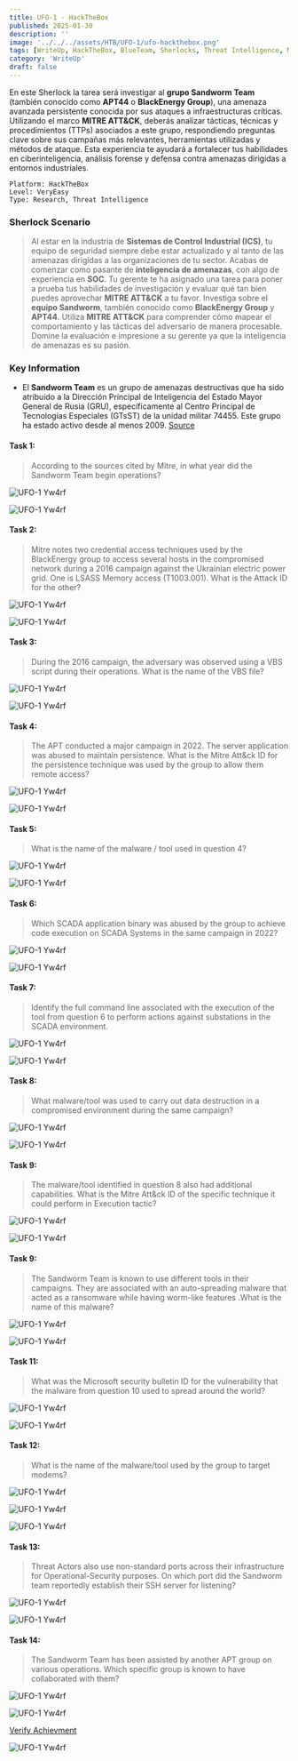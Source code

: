```yaml
---
title: UFO-1 - HackTheBox
published: 2025-01-30
description: ''
image: '../../../assets/HTB/UFO-1/ufo-hackthebox.png'
tags: [WriteUp, HackTheBox, BlueTeam, Sherlocks, Threat Intelligence, MITRE ATT&CK, APT, Reasearch]
category: 'WriteUp'
draft: false 
---
```


En este Sherlock la tarea será investigar al **grupo Sandworm Team** (también conocido como **APT44** o **BlackEnergy Group**), una amenaza avanzada persistente conocida por sus ataques a infraestructuras críticas. Utilizando el marco **MITRE ATT&CK**, deberás analizar tácticas, técnicas y procedimientos (TTPs) asociados a este grupo, respondiendo preguntas clave sobre sus campañas más relevantes, herramientas utilizadas y métodos de ataque. Esta experiencia te ayudará a fortalecer tus habilidades en ciberinteligencia, análisis forense y defensa contra amenazas dirigidas a entornos industriales.

~~~
Platform: HackTheBox
Level: VeryEasy
Type: Research, Threat Intelligence
~~~

### Sherlock  Scenario

> Al estar en la industria de **Sistemas de Control Industrial (ICS)**, tu equipo de seguridad siempre debe estar actualizado y al tanto de las amenazas dirigidas a las organizaciones de tu sector. Acabas de comenzar como pasante de **inteligencia de amenazas**, con algo de experiencia en **SOC**. Tu gerente te ha asignado una tarea para poner a prueba tus habilidades de investigación y evaluar qué tan bien puedes aprovechar **MITRE ATT&CK** a tu favor. Investiga sobre el **equipo Sandworm**, también conocido como **BlackEnergy Group** y **APT44**. Utiliza **MITRE ATT&CK** para comprender cómo mapear el comportamiento y las tácticas del adversario de manera procesable. Domine la evaluación e impresione a su gerente ya que la inteligencia de amenazas es su pasión.

### Key Information

- El **Sandworm Team** es un grupo de amenazas destructivas que ha sido atribuido a la Dirección Principal de Inteligencia del Estado Mayor General de Rusia (GRU), específicamente al Centro Principal de Tecnologías Especiales (GTsST) de la unidad militar 74455. Este grupo ha estado activo desde al menos 2009. [Source](https://attack.mitre.org/groups/G0034/)

#### Task 1: 

> According to the sources cited by Mitre, in what year did the Sandworm Team begin operations?

![UFO-1 Yw4rf](../../../assets/HTB/UFO-1/ufo-1.png)

![UFO-1 Yw4rf](../../../assets/HTB/UFO-1/task-1.png)

#### Task 2:

> Mitre notes two credential access techniques used by the BlackEnergy group to access several hosts in the compromised network during a 2016 campaign against the Ukrainian electric power grid. One is LSASS Memory access (T1003.001). What is the Attack ID for the other?

![UFO-1 Yw4rf](../../../assets/HTB/UFO-1/ufo-2.png)

![UFO-1 Yw4rf](../../../assets/HTB/UFO-1/task-2.png)

#### Task 3:

> During the 2016 campaign, the adversary was observed using a VBS script during their operations. What is the name of the VBS file?

![UFO-1 Yw4rf](../../../assets/HTB/UFO-1/ufo-3.png)

![UFO-1 Yw4rf](../../../assets/HTB/UFO-1/task-3.png)

#### Task 4:

> The APT conducted a major campaign in 2022. The server application was abused to maintain persistence. What is the Mitre Att&ck ID for the persistence technique was used by the group to allow them remote access?

![UFO-1 Yw4rf](../../../assets/HTB/UFO-1/ufo-4.png)

![UFO-1 Yw4rf](../../../assets/HTB/UFO-1/task-4.png)

#### Task 5:

> What is the name of the malware / tool used in question 4?

![UFO-1 Yw4rf](../../../assets/HTB/UFO-1/ufo-5.png)

![UFO-1 Yw4rf](../../../assets/HTB/UFO-1/task-5.png)

#### Task 6:

> Which SCADA application binary was abused by the group to achieve code execution on SCADA Systems in the same campaign in 2022?

![UFO-1 Yw4rf](../../../assets/HTB/UFO-1/ufo-6.png)

![UFO-1 Yw4rf](../../../assets/HTB/UFO-1/task-6.png)

#### Task 7:

> Identify the full command line associated with the execution of the tool from question 6 to perform actions against substations in the SCADA environment.

![UFO-1 Yw4rf](../../../assets/HTB/UFO-1/ufo-7.png)

![UFO-1 Yw4rf](../../../assets/HTB/UFO-1/task-7.png)

#### Task 8:

> What malware/tool was used to carry out data destruction in a compromised environment during the same campaign?

![UFO-1 Yw4rf](../../../assets/HTB/UFO-1/ufo-8.png)

![UFO-1 Yw4rf](../../../assets/HTB/UFO-1/task-8.png)

#### Task 9:

> The malware/tool identified in question 8 also had additional capabilities. What is the Mitre Att&ck ID of the specific technique it could perform in Execution tactic?

![UFO-1 Yw4rf](../../../assets/HTB/UFO-1/ufo-9.png)

![UFO-1 Yw4rf](../../../assets/HTB/UFO-1/task-9.png)

#### Task 9:

> The Sandworm Team is known to use different tools in their campaigns. They are associated with an auto-spreading malware that acted as a ransomware while having worm-like features .What is the name of this malware?

![UFO-1 Yw4rf](../../../assets/HTB/UFO-1/ufo-10.png)

![UFO-1 Yw4rf](../../../assets/HTB/UFO-1/task-10.png)

#### Task 11:

> What was the Microsoft security bulletin ID for the vulnerability that the malware from question 10 used to spread around the world?

![UFO-1 Yw4rf](../../../assets/HTB/UFO-1/ufo-11.png)

![UFO-1 Yw4rf](../../../assets/HTB/UFO-1/task-11.png)

#### Task 12:

> What is the name of the malware/tool used by the group to target modems?

![UFO-1 Yw4rf](../../../assets/HTB/UFO-1/ufo-12.png)

![UFO-1 Yw4rf](../../../assets/HTB/UFO-1/ufo-13.png)

![UFO-1 Yw4rf](../../../assets/HTB/UFO-1/task-12.png)

#### Task 13:

> Threat Actors also use non-standard ports across their infrastructure for Operational-Security purposes. On which port did the Sandworm team reportedly establish their SSH server for listening?

![UFO-1 Yw4rf](../../../assets/HTB/UFO-1/ufo-14.png)

![UFO-1 Yw4rf](../../../assets/HTB/UFO-1/task-13.png)

#### Task 14: 

> The Sandworm Team has been assisted by another APT group on various operations. Which specific group is known to have collaborated with them?

![UFO-1 Yw4rf](../../../assets/HTB/UFO-1/ufo-15.png)

![UFO-1 Yw4rf](../../../assets/HTB/UFO-1/task-14.png)

[Verify Achievment](https://labs.hackthebox.com/achievement/sherlock/2035837/840)

![UFO-1 Yw4rf](../../../assets/HTB/UFO-1/ufo-pwnd.png)